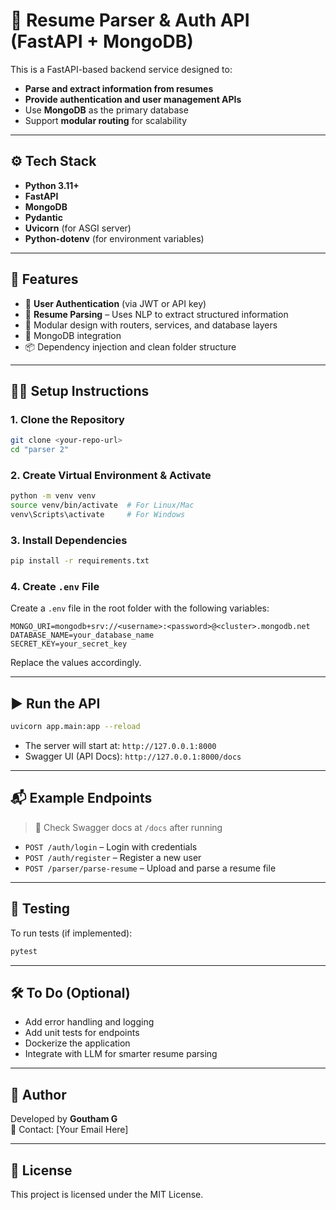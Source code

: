 
# 🧠 Resume Parser & Auth API (FastAPI + MongoDB)

This is a FastAPI-based backend service designed to:
- **Parse and extract information from resumes**
- **Provide authentication and user management APIs**
- Use **MongoDB** as the primary database
- Support **modular routing** for scalability

---

## ⚙️ Tech Stack

- **Python 3.11+**
- **FastAPI**
- **MongoDB**
- **Pydantic**
- **Uvicorn** (for ASGI server)
- **Python-dotenv** (for environment variables)

---

## 🚀 Features

- 🔐 **User Authentication** (via JWT or API key)
- 📄 **Resume Parsing** – Uses NLP to extract structured information
- 🧱 Modular design with routers, services, and database layers
- 🔌 MongoDB integration
- 📦 Dependency injection and clean folder structure

---

## 🧑‍💻 Setup Instructions

### 1. Clone the Repository

```bash
git clone <your-repo-url>
cd "parser 2"
```

### 2. Create Virtual Environment & Activate

```bash
python -m venv venv
source venv/bin/activate  # For Linux/Mac
venv\Scripts\activate     # For Windows
```

### 3. Install Dependencies

```bash
pip install -r requirements.txt
```

### 4. Create `.env` File

Create a `.env` file in the root folder with the following variables:

```env
MONGO_URI=mongodb+srv://<username>:<password>@<cluster>.mongodb.net
DATABASE_NAME=your_database_name
SECRET_KEY=your_secret_key
```

Replace the values accordingly.

---

## ▶️ Run the API

```bash
uvicorn app.main:app --reload
```

- The server will start at: `http://127.0.0.1:8000`
- Swagger UI (API Docs): `http://127.0.0.1:8000/docs`

---

## 📬 Example Endpoints

> 🧪 Check Swagger docs at `/docs` after running

- `POST /auth/login` – Login with credentials
- `POST /auth/register` – Register a new user
- `POST /parser/parse-resume` – Upload and parse a resume file

---

## 🧪 Testing

To run tests (if implemented):

```bash
pytest
```

---

## 🛠️ To Do (Optional)

- Add error handling and logging
- Add unit tests for endpoints
- Dockerize the application
- Integrate with LLM for smarter resume parsing

---

## 🧑 Author

Developed by **Goutham G**  
📧 Contact: [Your Email Here]

---

## 📄 License

This project is licensed under the MIT License.
